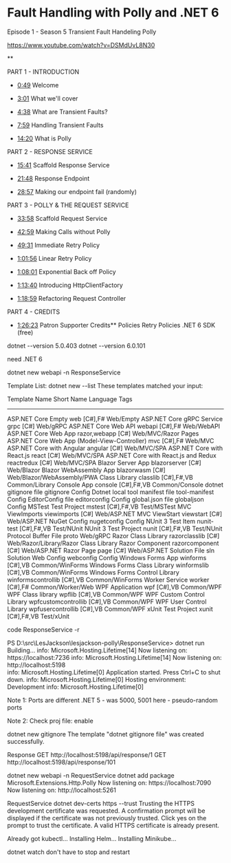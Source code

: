 # Fault Handling with Polly and .NET 6
Episode 1 - Season 5
Transient Fault Handeling Polly

https://www.youtube.com/watch?v=DSMdUvL8N30

**

PART 1 - INTRODUCTION

- [<ins>0:49</ins>](https://www.youtube.com/watch?v=DSMdUvL8N30&t=49s) Welcome

- [<ins>3:01</ins>](https://www.youtube.com/watch?v=DSMdUvL8N30&t=181s) What we'll cover

- [<ins>4:38</ins>](https://www.youtube.com/watch?v=DSMdUvL8N30&t=278s) What are Transient Faults?

- [<ins>7:59</ins>](https://www.youtube.com/watch?v=DSMdUvL8N30&t=479s) Handling Transient Faults

- [<ins>14:20</ins>](https://www.youtube.com/watch?v=DSMdUvL8N30&t=860s) What is Polly

  

PART 2 - RESPONSE SERVICE

- [<ins>15:41</ins>](https://www.youtube.com/watch?v=DSMdUvL8N30&t=941s) Scaffold Response Service

- [<ins>21:48</ins>](https://www.youtube.com/watch?v=DSMdUvL8N30&t=1308s) Response Endpoint

- [<ins>28:57</ins>](https://www.youtube.com/watch?v=DSMdUvL8N30&t=1737s) Making our endpoint fail (randomly)

  

PART 3 - POLLY & THE REQUEST SERVICE

- [<ins>33:58</ins>](https://www.youtube.com/watch?v=DSMdUvL8N30&t=2038s) Scaffold Request Service

- [<ins>42:59</ins>](https://www.youtube.com/watch?v=DSMdUvL8N30&t=2579s) Making Calls without Polly

- [<ins>49:31</ins>](https://www.youtube.com/watch?v=DSMdUvL8N30&t=2971s) Immediate Retry Policy

- [<ins>1:01:56</ins>](https://www.youtube.com/watch?v=DSMdUvL8N30&t=3716s) Linear Retry Policy

- [<ins>1:08:01</ins>](https://www.youtube.com/watch?v=DSMdUvL8N30&t=4081s) Exponential Back off Policy

- [<ins>1:13:40</ins>](https://www.youtube.com/watch?v=DSMdUvL8N30&t=4420s) Introducing HttpClientFactory

- [<ins>1:18:59</ins>](https://www.youtube.com/watch?v=DSMdUvL8N30&t=4739s) Refactoring Request Controller

  

PART 4 - CREDITS

- [<ins>1:26:23</ins>](https://www.youtube.com/watch?v=DSMdUvL8N30&t=5183s) Patron Supporter Credits**
Policies
Retry Policies
.NET 6 SDK (free)

dotnet --version
5.0.403
dotnet --version
6.0.101

need .NET 6

dotnet new webapi -n ResponseService

Template List: 
dotnet new --list
These templates matched your input: 

Template Name                                 Short Name           Language    Tags
--------------------------------------------  -------------------  ----------  -------------------------------------
ASP.NET Core Empty                            web                  [C#],F#     Web/Empty
ASP.NET Core gRPC Service                     grpc                 [C#]        Web/gRPC
ASP.NET Core Web API                          webapi               [C#],F#     Web/WebAPI
ASP.NET Core Web App                          razor,webapp         [C#]        Web/MVC/Razor Pages
ASP.NET Core Web App (Model-View-Controller)  mvc                  [C#],F#     Web/MVC
ASP.NET Core with Angular                     angular              [C#]        Web/MVC/SPA
ASP.NET Core with React.js                    react                [C#]        Web/MVC/SPA
ASP.NET Core with React.js and Redux          reactredux           [C#]        Web/MVC/SPA
Blazor Server App                             blazorserver         [C#]        Web/Blazor
Blazor WebAssembly App                        blazorwasm           [C#]        Web/Blazor/WebAssembly/PWA
Class Library                                 classlib             [C#],F#,VB  Common/Library
Console App                                   console              [C#],F#,VB  Common/Console
dotnet gitignore file                         gitignore                        Config
Dotnet local tool manifest file               tool-manifest                    Config
EditorConfig file                             editorconfig                     Config
global.json file                              globaljson                       Config
MSTest Test Project                           mstest               [C#],F#,VB  Test/MSTest
MVC ViewImports                               viewimports          [C#]        Web/ASP.NET
MVC ViewStart                                 viewstart            [C#]        Web/ASP.NET
NuGet Config                                  nugetconfig                      Config
NUnit 3 Test Item                             nunit-test           [C#],F#,VB  Test/NUnit
NUnit 3 Test Project                          nunit                [C#],F#,VB  Test/NUnit
Protocol Buffer File                          proto                            Web/gRPC
Razor Class Library                           razorclasslib        [C#]        Web/Razor/Library/Razor Class Library
Razor Component                               razorcomponent       [C#]        Web/ASP.NET
Razor Page                                    page                 [C#]        Web/ASP.NET
Solution File                                 sln                              Solution
Web Config                                    webconfig                        Config
Windows Forms App                             winforms             [C#],VB     Common/WinForms
Windows Forms Class Library                   winformslib          [C#],VB     Common/WinForms
Windows Forms Control Library                 winformscontrollib   [C#],VB     Common/WinForms
Worker Service                                worker               [C#],F#     Common/Worker/Web
WPF Application                               wpf                  [C#],VB     Common/WPF
WPF Class library                             wpflib               [C#],VB     Common/WPF
WPF Custom Control Library                    wpfcustomcontrollib  [C#],VB     Common/WPF
WPF User Control Library                      wpfusercontrollib    [C#],VB     Common/WPF
xUnit Test Project                            xunit                [C#],F#,VB  Test/xUnit

code ResponseService -r

PS D:\src\LesJackson\lesjackson-polly\ResponseService> dotnet run
Building...
info: Microsoft.Hosting.Lifetime[14]
      Now listening on: https://localhost:7236
info: Microsoft.Hosting.Lifetime[14]
      Now listening on: http://localhost:5198        
info: Microsoft.Hosting.Lifetime[0]
      Application started. Press Ctrl+C to shut down.
info: Microsoft.Hosting.Lifetime[0]
      Hosting environment: Development
info: Microsoft.Hosting.Lifetime[0]

Note 1: Ports are different 
.NET 5 - was 5000, 5001
here - pseudo-random ports

Note 2:
Check proj file:
<Nullable>enable</Nullable>

dotnet new gitignore
The template "dotnet gitignore file" was created successfully.

Response
GET
http://localhost:5198/api/response/1
GET
http://localhost:5198/api/response/101



dotnet new webapi -n RequestService
dotnet add package Microsoft.Extensions.Http.Polly
Now listening on: https://localhost:7090
Now listening on: http://localhost:5261


RequestService
dotnet dev-certs https --trust
Trusting the HTTPS development certificate was requested. A confirmation prompt will be displayed if the certificate was not previously trusted. Click yes on the prompt to trust the certificate.
A valid HTTPS certificate is already present.

Already got kubectl...
Installing Helm...
Installing Minikube…



dotnet watch 
don't have to stop and restart

